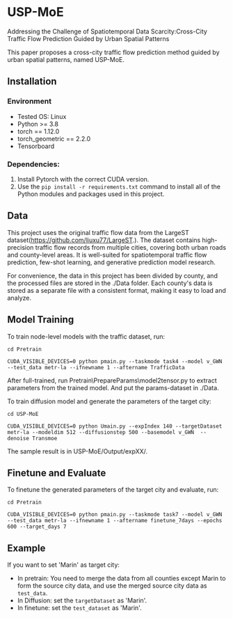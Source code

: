 # USP-MoE
Addressing the Challenge of Spatiotemporal Data Scarcity:Cross-City Traffic Flow Prediction Guided by Urban Spatial Patterns

This paper proposes a cross-city traffic flow prediction method guided by urban spatial patterns, named USP-MoE. 


## Installation
### Environment
- Tested OS: Linux
- Python >= 3.8
- torch == 1.12.0
- torch_geometric == 2.2.0
- Tensorboard

### Dependencies:
1. Install Pytorch with the correct CUDA version.
2. Use the ``pip install -r requirements.txt`` command to install all of the Python modules and packages used in this project.

<!--
## Requirements
- accelerate==0.23.0
- einops==0.7.0
- ema_pytorch==0.2.3
- matplotlib==3.5.3
- numpy==1.23.2
- PyYAML==6.0.1
- PyYAML==6.0.1
- scikit_learn==1.1.2
- scipy==1.9.1
- torch==1.12.0+cu113
- torch_geometric==2.2.0
- torchsummary==1.5.1
- tqdm==4.64.0
- xlrd==2.0.1
- xlwt==1.3.0
-->

## Data
This project uses the original traffic flow data from the LargeST dataset(https://github.com/liuxu77/LargeST.). The dataset contains high-precision traffic flow records from multiple cities, covering both urban roads and county-level areas. It is well-suited for spatiotemporal traffic flow prediction, few-shot learning, and generative prediction model research.

For convenience, the data in this project has been divided by county, and the processed files are stored in the ./Data folder. Each county's data is stored as a separate file with a consistent format, making it easy to load and analyze.



## Model Training

To train node-level models with the traffic dataset, run:

``cd Pretrain``

``CUDA_VISIBLE_DEVICES=0 python pmain.py --taskmode task4 --model v_GWN --test_data metr-la --ifnewname 1 --aftername TrafficData``

After full-trained, run Pretrain\PrepareParams\model2tensor.py to extract parameters from the trained model. And put the params-dataset in ./Data.
 
To train diffusion model and generate the parameters of the target city:

``cd USP-MoE``

``CUDA_VISIBLE_DEVICES=0 python Umain.py --expIndex 140 --targetDataset metr-la --modeldim 512 --diffusionstep 500 --basemodel v_GWN  --denoise Transmoe``


The sample result is in USP-MoE/Output/expXX/.

## Finetune and Evaluate
To finetune the generated parameters of the target city and evaluate, run:

``cd Pretrain``

``CUDA_VISIBLE_DEVICES=0 python pmain.py --taskmode task7 --model v_GWN --test_data metr-la --ifnewname 1 --aftername finetune_7days --epochs 600 --target_days 7``

## Example
If you want to set 'Marin' as target city:

 - In pretrain: You need to merge the data from all counties except Marin to form the source city data, and use the merged source city data as ``test_data``.
 - In Diffusion: set the ``targetDataset`` as 'Marin'.
 - In finetune: set the ``test_dataset`` as 'Marin'.




